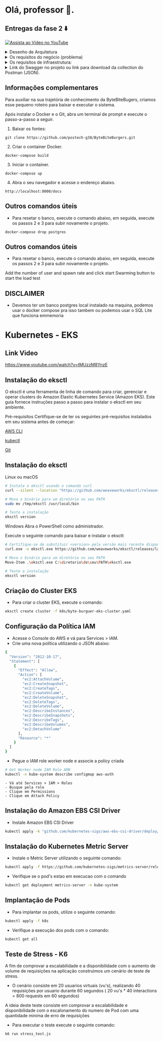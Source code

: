 # Olá, professor 👋.

## Entregas da fase 2 ⬇️

[![Assista ao Vídeo no YouTube](https://img.shields.io/badge/Assista%20ao%20V%C3%ADdeo-no%20YouTube-red?style=for-the-badge&logo=youtube)](https://www.youtube.com/watch?v=tMUzzM8YnzE)


<details>
  <summary>Desenho de Arquitetura</summary>

  ![Desenho de Arquitetura](https://github.com/postech-g38/ByteBiteBurgers/assets/51934321/b8f3c32e-80b5-46f4-99fc-3abaf3e256cd)


  
</details>

<details>
  <summary>Os requisitos do negócio (problema)</summary>

Automatizar o processo de pedidos em estabelecimentos, proporcionando uma experiência eficiente para os clientes, criando um fluxo de trabalho, desde a realização do pedido até a entrega do produto. Por fim, facilitar o gerenciamento de pedidos, pagamentos, usuários e produtos disponíveis.

## Requisitos Funcionais

1. **Gerenciamento de Pedidos:**
   - Permitir que os clientes façam pedidos através dos totens.
   - Criar uma fila de pedidos para otimizar a entrega.
   - Permitir a atualização do status do pedido e consulta em tempo real.

2. **Notificações:**
   - Notificar o usuário quando o pedido estiver concluído.

3. **Processamento de Pagamentos:**
   - Aceitar métodos de pagamento diretamente no totem.
   - Processar e alterar o pedido automaticamente.

4. **Gerenciamento de Produtos:**
   - Permitir a consulta, edição e deleção dos produtos no sistema.

5. **Gerenciamento de Usuários:**
   - Permitir a consulta, edição e deleção dos usuários do sistema.

## Requisitos Não Funcionais

1. **Desempenho:**
   - Lidar com picos de tráfego e indisponibilidade de máquinas.
   - Escalar conforme necessário sem perder dados.

2. **Escalabilidade:**
   - Permitir que o sistema cresça sem a necessidade de recriar o projeto.

## Riscos de Negócio

- **Sistemas Terceiros:**
  - O pagamento é processado em um sistema terceiro, que pode estar indisponível no momento, afetando a operação.
 
</details>
 

<details>
  <summary>Os requisitos de infraestrutura: </summary>
 ## Nuvem Utilizada

Amazon Web Services (AWS)

## Recursos Utilizados no Projeto

O projeto foi iniciado com a ferramenta `eksctl`, que auxilia e facilita o processo de criação de clusters na AWS. Foram utilizados os seguintes serviços da AWS para compor o projeto nesta entrega:

- **Amazon EKS (Elastic Kubernetes Service):**
  - Utilizado para gerenciar clusters Kubernetes.

- **Amazon EC2 (Elastic Compute Cloud):**
  - Utilizado para fornecer instâncias virtuais escaláveis para o projeto.

- **Amazon EBS (Elastic Block Store):**
  - Utilizado para fornecer volumes de armazenamento persistentes para as instâncias EC2.
</details>

<details>
  <summary>Link do Swagger no projeto ou link para download da collection do Postman (JSON).</summary>

- **Swagger:**
  - Link para a documentação Swagger que sobe com a aplicação: [http://localhost:8000/docs](http://localhost:8000/docs)

- **Postman:**
  - Collection do Postman: [ByteBiteBurgers](https://www.postman.com/gold-robot-4346/workspace/g38-pos-tech-fiap/collection/30696994-63b32e4a-a75e-4298-a551-d8cfeb17253b?action=share&creator=30696994&active-environment=30696994-08c7d317-27c4-47af-b65f-8e6d5ca36b23)
</details>


## Informações complementares


Para auxiliar na sua trajetória de conhecimento da ByteBiteBugers, criamos esse pequeno roteiro para baixar e executar o sistema.

Após instalar o Docker e o Git, abra um terminal de prompt e execute o passo-a-passo a seguir.

1. Baixar os fontes:

```
git clone https://github.com/postech-g38/ByteBiteBurgers.git
```

2. Criar o container Docker.

```
docker-compose build
```

3. Iniciar o container.

```
docker-compose up
```

4. Abra o seu navegador e acesse o endereço abaixo.
```
http://localhost:8000/docs
```


## Outros comandos úteis

- Para resetar o banco, execute o comando abaixo, em seguida, execute os passos 2 e 3 para subir novamente o projeto.

```
docker-compose drop postgres
```


## Outros comandos úteis

- Para resetar o banco, execute o comando abaixo, em seguida, execute os passos 2 e 3 para subir novamente o projeto.


Add the number of user and spawn rate and click start Swarming button to start the load test

## DISCLAIMER

- Devemos ter um banco postgres local instalado na maquina, podemos usar o docker compose pra isso tambem ou podemos usar o SQL Lite que funciona emmemoria

# Kubernetes - EKS

## Link Video
https://www.youtube.com/watch?v=tMUzzM8YnzE

## Instalação do eksctl

O eksctl é uma ferramenta de linha de comando para criar, gerenciar e operar clusters do Amazon Elastic Kubernetes Service (Amazon EKS). Este guia fornece instruções passo a passo para instalar o eksctl em seu ambiente.

Pré-requisitos
Certifique-se de ter os seguintes pré-requisitos instalados em seu sistema antes de começar:

[AWS CLI](https://aws.amazon.com/pt/cli/)

[kubectl](https://kubernetes.io/pt-br/docs/reference/kubectl/)

[Git](https://git-scm.com/book/pt-br/v2/Come%C3%A7ando-Instalando-o-Git)


## Instalação do eksctl
Linux ou macOS

```bash
# Instale o eksctl usando o comando curl
curl --silent --location "https://github.com/weaveworks/eksctl/releases/latest/download/eksctl_$(uname -s)_amd64.tar.gz" | tar xz -C /tmp

# Mova o binário para um diretório no seu PATH
sudo mv /tmp/eksctl /usr/local/bin

# Teste a instalação
eksctl version
```
Windows
Abra o PowerShell como administrador.

Execute o seguinte comando para baixar e instalar o eksctl:

```bash
# Certifique-se de substituir <version> pela versão mais recente disponível
curl.exe -o eksctl.exe https://github.com/weaveworks/eksctl/releases/latest/download/eksctl_Windows_amd64.exe

# Mova o binário para um diretório no seu PATH
Move-Item .\eksctl.exe C:\diretorio\do\seu\PATH\eksctl.exe

# Teste a instalação
eksctl version
```
## Criação do Cluster EKS

- Para criar o cluster EKS, execute o comando:

```bash
eksctl create cluster -f k8s/byte-burguer-eks-cluster.yaml
```
## Configuração da Política IAM
 - Acesse o Console do AWS e vá para Services > IAM.
 - Crie uma nova política utilizando o JSON abaixo:

```bash
{
  "Version": "2012-10-17",
  "Statement": [
    {
      "Effect": "Allow",
      "Action": [
        "ec2:AttachVolume",
        "ec2:CreateSnapshot",
        "ec2:CreateTags",
        "ec2:CreateVolume",
        "ec2:DeleteSnapshot",
        "ec2:DeleteTags",
        "ec2:DeleteVolume",
        "ec2:DescribeInstances",
        "ec2:DescribeSnapshots",
        "ec2:DescribeTags",
        "ec2:DescribeVolumes",
        "ec2:DetachVolume"
      ],
      "Resource": "*"
    }
  ]
}
```
- Pegue o IAM role worker node e associe a policy criada

```bash
# Get Worker node IAM Role ARN
kubectl -n kube-system describe configmap aws-auth

```
    - Vá até Services > IAM > Roles
    - Busque pela role
    - Clique em Permissions
    - Clique em Attach Policy

 ## Instalação do Amazon EBS CSI Driver

- Instale Amazon EBS CSI Driver

```bash
kubectl apply -k "github.com/kubernetes-sigs/aws-ebs-csi-driver/deploy/kubernetes/overlays/stable/?ref=master"
```
## Instalação do Kubernetes Metric Server

- Instale o Metric Server utilizando o seguinte comando:

```bash
kubectl apply -f https://github.com/kubernetes-sigs/metrics-server/releases/latest/download/components.yaml
```
 - Verifique se o pod's estao em execucao com o comando

 ```bash
 kubectl get deployment metrics-server -n kube-system
```
## Implantação de Pods

- Para implantar os pods, utilize o seguinte comando:

```bash
kubectl apply -f k8s
```
- Verifique a execução dos pods com o comando:

```bash
kubectl get all
```
## Teste de Stress - K6

A fim de comprovar a escalabilidade e a disponibilidade com o aumento de volume de requisições na aplicação construimos um cenário de teste de stress.

- O cenário consiste em 20 usuarios virtuais (vu's), realizando 40 requisições por usuario durante 60 segundos ( 20 vu's * 40 interactions = 800 requests em 60 segundos)

A ideia deste teste consiste em comprovar a escalabilidade e disponibilidade com o escalonamento do numero de Pod com uma quantidade minima de erro de requisições

- Para executar o teste execute o seguinte comando:

```bash
k6 run stress_test.js
```
